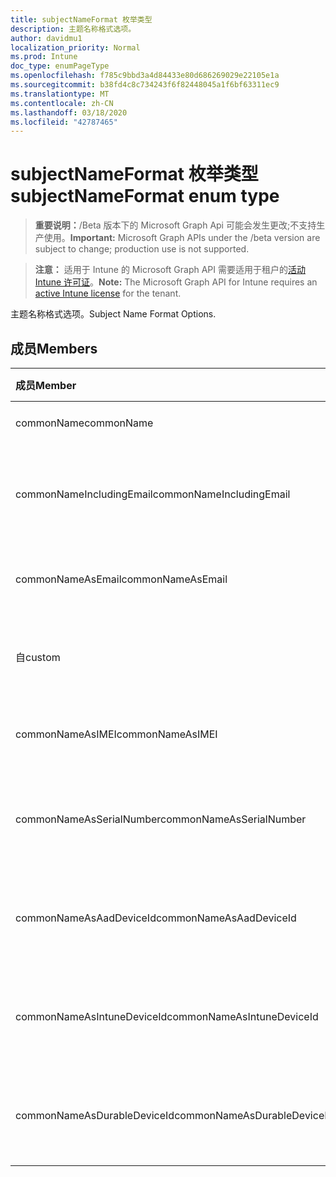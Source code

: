 ```yaml
---
title: subjectNameFormat 枚举类型
description: 主题名称格式选项。
author: davidmu1
localization_priority: Normal
ms.prod: Intune
doc_type: enumPageType
ms.openlocfilehash: f785c9bbd3a4d84433e80d686269029e22105e1a
ms.sourcegitcommit: b38fd4c8c734243f6f82448045a1f6bf63311ec9
ms.translationtype: MT
ms.contentlocale: zh-CN
ms.lasthandoff: 03/18/2020
ms.locfileid: "42787465"
---
```

# <a name="subjectnameformat-enum-type"></a><span data-ttu-id="f188a-103">subjectNameFormat 枚举类型</span><span class="sxs-lookup"><span data-stu-id="f188a-103">subjectNameFormat enum type</span></span>

> <span data-ttu-id="f188a-104">**重要说明：**/Beta 版本下的 Microsoft Graph Api 可能会发生更改;不支持生产使用。</span><span class="sxs-lookup"><span data-stu-id="f188a-104">**Important:** Microsoft Graph APIs under the /beta version are subject to change; production use is not supported.</span></span>

> <span data-ttu-id="f188a-105">**注意：** 适用于 Intune 的 Microsoft Graph API 需要适用于租户的[活动 Intune 许可证](https://go.microsoft.com/fwlink/?linkid=839381)。</span><span class="sxs-lookup"><span data-stu-id="f188a-105">**Note:** The Microsoft Graph API for Intune requires an [active Intune license](https://go.microsoft.com/fwlink/?linkid=839381) for the tenant.</span></span>

<span data-ttu-id="f188a-106">主题名称格式选项。</span><span class="sxs-lookup"><span data-stu-id="f188a-106">Subject Name Format Options.</span></span>

## <a name="members"></a><span data-ttu-id="f188a-107">成员</span><span class="sxs-lookup"><span data-stu-id="f188a-107">Members</span></span>
|<span data-ttu-id="f188a-108">成员</span><span class="sxs-lookup"><span data-stu-id="f188a-108">Member</span></span>|<span data-ttu-id="f188a-109">值</span><span class="sxs-lookup"><span data-stu-id="f188a-109">Value</span></span>|<span data-ttu-id="f188a-110">说明</span><span class="sxs-lookup"><span data-stu-id="f188a-110">Description</span></span>|
|:---|:---|:---|
|<span data-ttu-id="f188a-111">commonName</span><span class="sxs-lookup"><span data-stu-id="f188a-111">commonName</span></span>|<span data-ttu-id="f188a-112">0</span><span class="sxs-lookup"><span data-stu-id="f188a-112">0</span></span>|<span data-ttu-id="f188a-113">公用名。</span><span class="sxs-lookup"><span data-stu-id="f188a-113">Common name.</span></span>|
|<span data-ttu-id="f188a-114">commonNameIncludingEmail</span><span class="sxs-lookup"><span data-stu-id="f188a-114">commonNameIncludingEmail</span></span>|<span data-ttu-id="f188a-115">1</span><span class="sxs-lookup"><span data-stu-id="f188a-115">1</span></span>|<span data-ttu-id="f188a-116">公用名称，包括电子邮件。</span><span class="sxs-lookup"><span data-stu-id="f188a-116">Common Name Including Email.</span></span>|
|<span data-ttu-id="f188a-117">commonNameAsEmail</span><span class="sxs-lookup"><span data-stu-id="f188a-117">commonNameAsEmail</span></span>|<span data-ttu-id="f188a-118">双面</span><span class="sxs-lookup"><span data-stu-id="f188a-118">2</span></span>|<span data-ttu-id="f188a-119">电子邮件的常见名称。</span><span class="sxs-lookup"><span data-stu-id="f188a-119">Common Name As Email.</span></span>|
|<span data-ttu-id="f188a-120">自</span><span class="sxs-lookup"><span data-stu-id="f188a-120">custom</span></span>|<span data-ttu-id="f188a-121">第三章</span><span class="sxs-lookup"><span data-stu-id="f188a-121">3</span></span>|<span data-ttu-id="f188a-122">自定义主题名称格式。</span><span class="sxs-lookup"><span data-stu-id="f188a-122">Custom subject name format.</span></span>|
|<span data-ttu-id="f188a-123">commonNameAsIMEI</span><span class="sxs-lookup"><span data-stu-id="f188a-123">commonNameAsIMEI</span></span>|<span data-ttu-id="f188a-124">5 </span><span class="sxs-lookup"><span data-stu-id="f188a-124">5</span></span>|<span data-ttu-id="f188a-125">作为 IMEI 的常用名称。</span><span class="sxs-lookup"><span data-stu-id="f188a-125">Common Name As IMEI.</span></span>|
|<span data-ttu-id="f188a-126">commonNameAsSerialNumber</span><span class="sxs-lookup"><span data-stu-id="f188a-126">commonNameAsSerialNumber</span></span>|<span data-ttu-id="f188a-127">6 </span><span class="sxs-lookup"><span data-stu-id="f188a-127">6</span></span>|<span data-ttu-id="f188a-128">作为序列号的常用名称。</span><span class="sxs-lookup"><span data-stu-id="f188a-128">Common Name As Serial Number.</span></span>|
|<span data-ttu-id="f188a-129">commonNameAsAadDeviceId</span><span class="sxs-lookup"><span data-stu-id="f188a-129">commonNameAsAadDeviceId</span></span>|<span data-ttu-id="f188a-130">7 </span><span class="sxs-lookup"><span data-stu-id="f188a-130">7</span></span>|<span data-ttu-id="f188a-131">作为序列号的常用名称。</span><span class="sxs-lookup"><span data-stu-id="f188a-131">Common Name As Serial Number.</span></span>|
|<span data-ttu-id="f188a-132">commonNameAsIntuneDeviceId</span><span class="sxs-lookup"><span data-stu-id="f188a-132">commonNameAsIntuneDeviceId</span></span>|<span data-ttu-id="f188a-133">8 </span><span class="sxs-lookup"><span data-stu-id="f188a-133">8</span></span>|<span data-ttu-id="f188a-134">作为序列号的常用名称。</span><span class="sxs-lookup"><span data-stu-id="f188a-134">Common Name As Serial Number.</span></span>|
|<span data-ttu-id="f188a-135">commonNameAsDurableDeviceId</span><span class="sxs-lookup"><span data-stu-id="f188a-135">commonNameAsDurableDeviceId</span></span>|<span data-ttu-id="f188a-136">9 </span><span class="sxs-lookup"><span data-stu-id="f188a-136">9</span></span>|<span data-ttu-id="f188a-137">作为序列号的常用名称。</span><span class="sxs-lookup"><span data-stu-id="f188a-137">Common Name As Serial Number.</span></span>|



